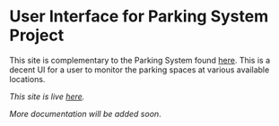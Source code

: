 # User Interface for Parking System Project

This site is complementary to the Parking System found [here][link]. This is a decent UI for a user to monitor the parking spaces at various available locations.

*This site is live [here](http://electronweb.000webhostapp.com/site/index.html).*

*More documentation will be added soon*.

[link]: https://github.com/rusty-electron/smart-parking-system